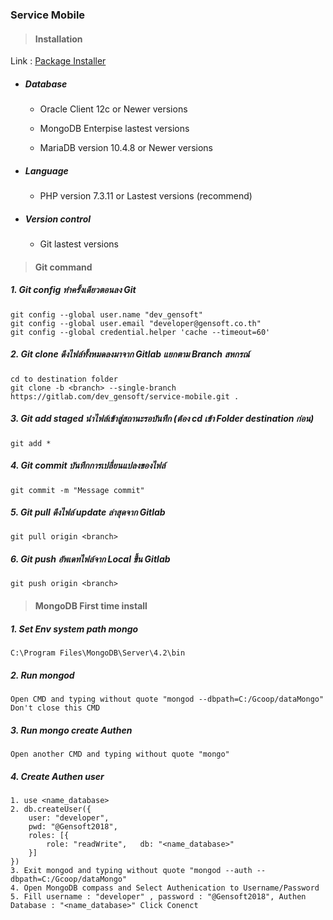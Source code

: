 ### Service Mobile

> #### Installation

Link : [Package Installer](https://mobilecloud.coopsiam.com/installer/)

* ##### Database

    * Oracle Client 12c or Newer versions
    
    * MongoDB Enterpise lastest versions
    
    * MariaDB version 10.4.8 or Newer versions


* ##### Language

    * PHP version 7.3.11 or Lastest versions (recommend)

* ##### Version control

    * Git lastest versions


> #### Git command

##### 1. Git config ทำครั้งเดียวตอนลง Git
    git config --global user.name "dev_gensoft"
    git config --global user.email "developer@gensoft.co.th"
    git config --global credential.helper 'cache --timeout=60'

##### 2. Git clone ดึงไฟล์ทั้งหมดลงมาจาก Gitlab แยกตาม Branch สหกรณ์
    cd to destination folder
    git clone -b <branch> --single-branch https://gitlab.com/dev_gensoft/service-mobile.git .

##### 3. Git add staged นำไฟล์เข้าสู่สถานะรอบันทึก (ต้อง cd เข้า Folder destination ก่อน)
    git add *

##### 4. Git commit บันทึกการเปลี่ยนแปลงของไฟล์
    git commit -m "Message commit"

##### 5. Git pull ดึงไฟล์ update ล่าสุดจาก Gitlab
    git pull origin <branch>

##### 6. Git push อัพเดทไฟล์จาก Local ขึ้น Gitlab
    git push origin <branch>


> #### MongoDB First time install

##### 1. Set Env system path mongo
    C:\Program Files\MongoDB\Server\4.2\bin

##### 2. Run mongod
    Open CMD and typing without quote "mongod --dbpath=C:/Gcoop/dataMongo" Don't close this CMD

##### 3. Run mongo create Authen
    Open another CMD and typing without quote "mongo"

##### 4. Create Authen user
    1. use <name_database>
    2. db.createUser({
        user: "developer",
        pwd: "@Gensoft2018",
        roles: [{
            role: "readWrite",   db: "<name_database>"
        }]
    })
    3. Exit mongod and typing without quote "mongod --auth --dbpath=C:/Gcoop/dataMongo"
    4. Open MongoDB compass and Select Authenication to Username/Password
    5. Fill username : "developer" , password : "@Gensoft2018", Authen Database : "<name_database>" Click Conenct
